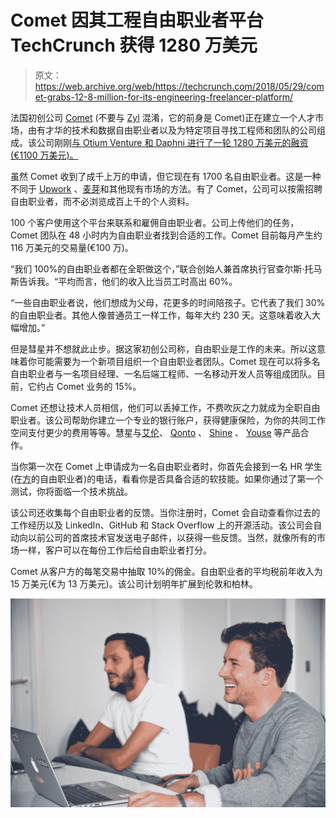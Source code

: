 # Comet 因其工程自由职业者平台 TechCrunch 获得 1280 万美元

> 原文：<https://web.archive.org/web/https://techcrunch.com/2018/05/29/comet-grabs-12-8-million-for-its-engineering-freelancer-platform/>

法国初创公司 [Comet](https://web.archive.org/web/20230130100805/https://www.hellocomet.co/) (不要与 [Zyl](https://web.archive.org/web/20230130100805/https://zyl.ai/) 混淆，它的前身是 Comet)正在建立一个人才市场，由有才华的技术和数据自由职业者以及为特定项目寻找工程师和团队的公司组成。该公司刚刚[与 Otium Venture 和 Daphni 进行了一轮 1280 万美元的融资(€1100 万美元)。](https://web.archive.org/web/20230130100805/https://newsroom.hellocomet.co/comet-raises-11m-series-a-to-build-the-operating-system-for-engineers-15e04c1c21fb)

虽然 Comet 收到了成千上万的申请，但它现在有 1700 名自由职业者。这是一种不同于 [Upwork](https://web.archive.org/web/20230130100805/https://www.upwork.com/) 、[麦芽](https://web.archive.org/web/20230130100805/https://www.malt.fr/)和其他现有市场的方法。有了 Comet，公司可以按需招聘自由职业者，而不必浏览成百上千的个人资料。

100 个客户使用这个平台来联系和雇佣自由职业者。公司上传他们的任务，Comet 团队在 48 小时内为自由职业者找到合适的工作。Comet 目前每月产生约 116 万美元的交易量(€100 万)。

“我们 100%的自由职业者都在全职做这个，”联合创始人兼首席执行官查尔斯·托马斯告诉我。“平均而言，他们的收入比当员工时高出 60%。

“一些自由职业者说，他们想成为父母，花更多的时间陪孩子。它代表了我们 30%的自由职业者。其他人像普通员工一样工作，每年大约 230 天。这意味着收入大幅增加。”

但是彗星并不想就此止步。据这家初创公司称，自由职业是工作的未来。所以这意味着你可能需要为一个新项目组织一个自由职业者团队。Comet 现在可以将多名自由职业者与一名项目经理、一名后端工程师、一名移动开发人员等组成团队。目前，它约占 Comet 业务的 15%。

Comet 还想让技术人员相信，他们可以丢掉工作，不费吹灰之力就成为全职自由职业者。该公司帮助你建立一个专业的银行账户，获得健康保险，为你的共同工作空间支付更少的费用等等。慧星与[艾伦](https://web.archive.org/web/20230130100805/https://techcrunch.com/tag/alan/)、 [Qonto](https://web.archive.org/web/20230130100805/https://techcrunch.com/tag/qonto/) 、 [Shine](https://web.archive.org/web/20230130100805/https://shine.fr/) 、 [Youse](https://web.archive.org/web/20230130100805/https://www.youse.fr/) 等产品合作。

当你第一次在 Comet 上申请成为一名自由职业者时，你首先会接到一名 HR 学生(在[方](https://web.archive.org/web/20230130100805/https://www.side.co/)的自由职业者)的电话，看看你是否具备合适的软技能。如果你通过了第一个测试，你将面临一个技术挑战。

该公司还收集每个自由职业者的反馈。当你注册时，Comet 会自动查看你过去的工作经历以及 LinkedIn、GitHub 和 Stack Overflow 上的开源活动。该公司会自动向以前公司的首席技术官发送电子邮件，以获得一些反馈。当然，就像所有的市场一样，客户可以在每份工作后给自由职业者打分。

Comet 从客户方的每笔交易中抽取 10%的佣金。自由职业者的平均税前年收入为 15 万美元(€为 13 万美元)。该公司计划明年扩展到伦敦和柏林。

![](img/f917f8332137eb5302f48bbb01e8c178.png)